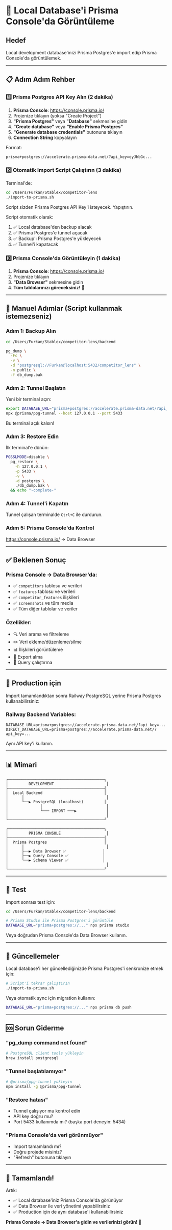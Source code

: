 # 🎯 Local Database'i Prisma Console'da Görüntüleme

## Hedef
Local development database'inizi Prisma Postgres'e import edip Prisma Console'da görüntülemek.

---

## 📋 Adım Adım Rehber

### 1️⃣ Prisma Postgres API Key Alın (2 dakika)

1. **Prisma Console**: https://console.prisma.io/
2. Projenize tıklayın (yoksa "Create Project")
3. **"Prisma Postgres"** veya **"Database"** sekmesine gidin
4. **"Create database"** veya **"Enable Prisma Postgres"**
5. **"Generate database credentials"** butonuna tıklayın
6. **Connection String** kopyalayın

Format:
```
prisma+postgres://accelerate.prisma-data.net/?api_key=eyJhbGc...
```

### 2️⃣ Otomatik Import Script Çalıştırın (3 dakika)

Terminal'de:

```bash
cd /Users/Furkan/Stablex/competitor-lens
./import-to-prisma.sh
```

Script sizden Prisma Postgres API Key'i isteyecek. Yapıştırın.

Script otomatik olarak:
1. ✅ Local database'den backup alacak
2. ✅ Prisma Postgres'e tunnel açacak
3. ✅ Backup'ı Prisma Postgres'e yükleyecek
4. ✅ Tunnel'i kapatacak

### 3️⃣ Prisma Console'da Görüntüleyin (1 dakika)

1. **Prisma Console**: https://console.prisma.io/
2. Projenize tıklayın
3. **"Data Browser"** sekmesine gidin
4. **Tüm tablolarınızı göreceksiniz!** 🎉

---

## 🔧 Manuel Adımlar (Script kullanmak istemezseniz)

### Adım 1: Backup Alın

```bash
cd /Users/Furkan/Stablex/competitor-lens/backend

pg_dump \
  -Fc \
  -v \
  -d "postgresql://Furkan@localhost:5432/competitor_lens" \
  -n public \
  -f db_dump.bak
```

### Adım 2: Tunnel Başlatın

Yeni bir terminal açın:

```bash
export DATABASE_URL="prisma+postgres://accelerate.prisma-data.net/?api_key=BURAYA_API_KEY"
npx @prisma/ppg-tunnel --host 127.0.0.1 --port 5433
```

Bu terminal açık kalsın!

### Adım 3: Restore Edin

İlk terminal'e dönün:

```bash
PGSSLMODE=disable \
  pg_restore \
    -h 127.0.0.1 \
    -p 5433 \
    -v \
    -d postgres \
    ./db_dump.bak \
  && echo "-complete-"
```

### Adım 4: Tunnel'i Kapatın

Tunnel çalışan terminalde `Ctrl+C` ile durdurun.

### Adım 5: Prisma Console'da Kontrol

https://console.prisma.io/ → Data Browser

---

## ✅ Beklenen Sonuç

### Prisma Console → Data Browser'da:

- ✅ `competitors` tablosu ve verileri
- ✅ `features` tablosu ve verileri
- ✅ `competitor_features` ilişkileri
- ✅ `screenshots` ve tüm media
- ✅ Tüm diğer tablolar ve veriler

### Özellikler:

- 🔍 Veri arama ve filtreleme
- ✏️ Veri ekleme/düzenleme/silme
- 📊 İlişkileri görüntüleme
- 💾 Export alma
- 🔗 Query çalıştırma

---

## 🎯 Production için

Import tamamlandıktan sonra Railway PostgreSQL yerine Prisma Postgres kullanabilirsiniz:

### Railway Backend Variables:

```env
DATABASE_URL=prisma+postgres://accelerate.prisma-data.net/?api_key=...
DIRECT_DATABASE_URL=prisma+postgres://accelerate.prisma-data.net/?api_key=...
```

Aynı API key'i kullanın.

---

## 📊 Mimari

```
┌──────────────────────────────────────────┐
│         DEVELOPMENT                       │
├──────────────────────────────────────────┤
│  Local Backend                           │
│      │                                    │
│      └──▶ PostgreSQL (localhost)         │
│              │                            │
│              └─── IMPORT ───▶             │
│                                           │
└──────────────────────────────────────────┘

┌──────────────────────────────────────────┐
│         PRISMA CONSOLE                    │
├──────────────────────────────────────────┤
│  Prisma Postgres                         │
│      │                                    │
│      ├──▶ Data Browser ✅                │
│      ├──▶ Query Console ✅               │
│      └──▶ Schema Viewer ✅               │
│                                           │
└──────────────────────────────────────────┘
```

---

## 🧪 Test

Import sonrası test için:

```bash
cd /Users/Furkan/Stablex/competitor-lens/backend

# Prisma Studio ile Prisma Postgres'i görüntüle
DATABASE_URL="prisma+postgres://..." npx prisma studio
```

Veya doğrudan Prisma Console'da Data Browser kullanın.

---

## 🔄 Güncellemeler

Local database'i her güncellediğinizde Prisma Postgres'i senkronize etmek için:

```bash
# Script'i tekrar çalıştırın
./import-to-prisma.sh
```

Veya otomatik sync için migration kullanın:

```bash
DATABASE_URL="prisma+postgres://..." npx prisma db push
```

---

## 🆘 Sorun Giderme

### "pg_dump command not found"
```bash
# PostgreSQL client tools yükleyin
brew install postgresql
```

### "Tunnel başlatılamıyor"
```bash
# @prisma/ppg-tunnel yükleyin
npm install -g @prisma/ppg-tunnel
```

### "Restore hatası"
- Tunnel çalışıyor mu kontrol edin
- API key doğru mu?
- Port 5433 kullanımda mı? (başka port deneyin: 5434)

### "Prisma Console'da veri görünmüyor"
- Import tamamlandı mı?
- Doğru projede misiniz?
- "Refresh" butonuna tıklayın

---

## 🎉 Tamamlandı!

Artık:
- ✅ Local database'iniz Prisma Console'da görünüyor
- ✅ Data Browser ile veri yönetimi yapabilirsiniz
- ✅ Production için de aynı database'i kullanabilirsiniz

**Prisma Console → Data Browser'a gidin ve verilerinizi görün! 🚀**


